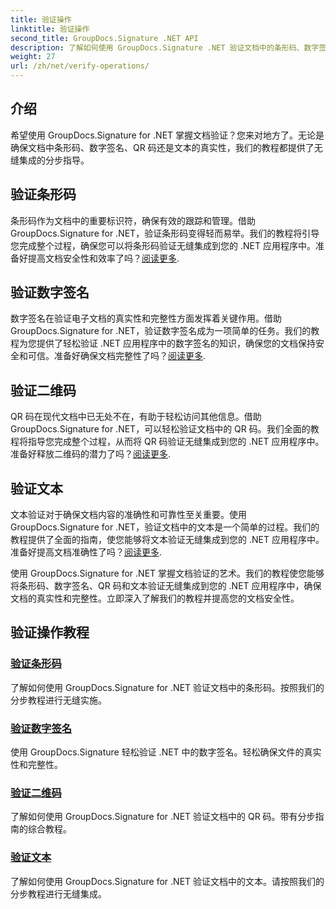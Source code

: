 ```yaml
---
title: 验证操作
linktitle: 验证操作
second_title: GroupDocs.Signature .NET API
description: 了解如何使用 GroupDocs.Signature .NET 验证文档中的条形码、数字签名、QR 码和文本。无缝集成的分步教程。
weight: 27
url: /zh/net/verify-operations/
---
```

## 介绍

希望使用 GroupDocs.Signature for .NET 掌握文档验证？您来对地方了。无论是确保文档中条形码、数字签名、QR 码还是文本的真实性，我们的教程都提供了无缝集成的分步指导。

## 验证条形码
条形码作为文档中的重要标识符，确保有效的跟踪和管理。借助 GroupDocs.Signature for .NET，验证条形码变得轻而易举。我们的教程将引导您完成整个过程，确保您可以将条形码验证无缝集成到您的 .NET 应用程序中。准备好提高文档安全性和效率了吗？[阅读更多](./verify-barcode/).

## 验证数字签名
数字签名在验证电子文档的真实性和完整性方面发挥着关键作用。借助 GroupDocs.Signature for .NET，验证数字签名成为一项简单的任务。我们的教程为您提供了轻松验证 .NET 应用程序中的数字签名的知识，确保您的文档保持安全和可信。准备好确保文档完整性了吗？[阅读更多](./verify-digital/).

## 验证二维码
QR 码在现代文档中已无处不在，有助于轻松访问其他信息。借助 GroupDocs.Signature for .NET，可以轻松验证文档中的 QR 码。我们全面的教程将指导您完成整个过程，从而将 QR 码验证无缝集成到您的 .NET 应用程序中。准备好释放二维码的潜力了吗？[阅读更多](./verify-qr-code/).

## 验证文本
文本验证对于确保文档内容的准确性和可靠性至关重要。使用 GroupDocs.Signature for .NET，验证文档中的文本是一个简单的过程。我们的教程提供了全面的指南，使您能够将文本验证无缝集成到您的 .NET 应用程序中。准备好提高文档准确性了吗？[阅读更多](./verify-text/).

使用 GroupDocs.Signature for .NET 掌握文档验证的艺术。我们的教程使您能够将条形码、数字签名、QR 码和文本验证无缝集成到您的 .NET 应用程序中，确保文档的真实性和完整性。立即深入了解我们的教程并提高您的文档安全性。
## 验证操作教程
### [验证条形码](./verify-barcode/)
了解如何使用 GroupDocs.Signature for .NET 验证文档中的条形码。按照我们的分步教程进行无缝实施。
### [验证数字签名](./verify-digital/)
使用 GroupDocs.Signature 轻松验证 .NET 中的数字签名。轻松确保文件的真实性和完整性。
### [验证二维码](./verify-qr-code/)
了解如何使用 GroupDocs.Signature for .NET 验证文档中的 QR 码。带有分步指南的综合教程。
### [验证文本](./verify-text/)
了解如何使用 GroupDocs.Signature for .NET 验证文档中的文本。请按照我们的分步教程进行无缝集成。